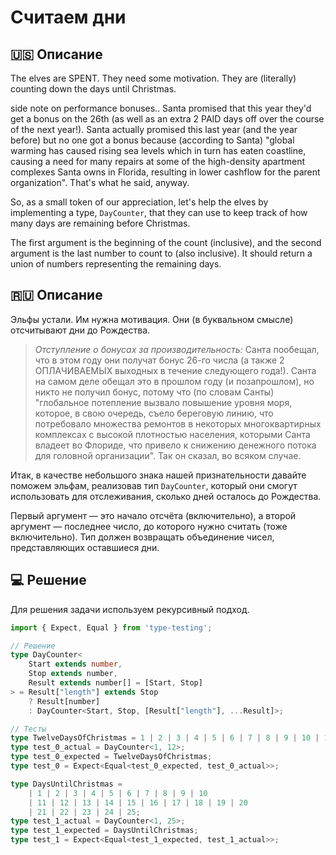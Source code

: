 # Считаем дни

## 🇺🇸 Описание

The elves are SPENT. They need some motivation. They are (literally) counting down the days until Christmas.

side note on performance bonuses.. Santa promised that this year they'd get a bonus on the 26th
(as well as an extra 2 PAID days off over the course of the next year!). Santa actually promised this last year
(and the year before) but no one got a bonus because (according to Santa) "global warming has caused rising sea
levels which in turn has eaten coastline, causing a need for many repairs at some of the high-density apartment
complexes Santa owns in Florida, resulting in lower cashflow for the parent organization". That's what he said, anyway.

So, as a small token of our appreciation, let's help the elves by implementing a type, `DayCounter`, that they can
use to keep track of how many days are remaining before Christmas.

The first argument is the beginning of the count (inclusive), and the second argument is the last number to count
to (also inclusive). It should return a union of numbers representing the remaining days.

## 🇷🇺 Описание

Эльфы устали. Им нужна мотивация. Они (в буквальном смысле) отсчитывают дни до Рождества.

> _Отступление о бонусах за производительность:_ Санта пообещал, что в этом году они получат бонус 26-го числа
> (а также 2 ОПЛАЧИВАЕМЫХ выходных в течение следующего года!). Санта на самом деле обещал это в прошлом году
> (и позапрошлом), но никто не получил бонус, потому что (по словам Санты) "глобальное потепление вызвало повышение
> уровня моря, которое, в свою очередь, съело береговую линию, что потребовало множества ремонтов в некоторых
> многоквартирных комплексах с высокой плотностью населения, которыми Санта владеет во Флориде, что привело к снижению
> денежного потока для головной организации". Так он сказал, во всяком случае.

Итак, в качестве небольшого знака нашей признательности давайте поможем эльфам, реализовав тип `DayCounter`,
который они смогут использовать для отслеживания, сколько дней осталось до Рождества.

Первый аргумент — это начало отсчёта (включительно), а второй аргумент — последнее число, до которого нужно
считать (тоже включительно). Тип должен возвращать объединение чисел, представляющих оставшиеся дни.

## 💻 Решение

Для решения задачи используем рекурсивный подход.

```typescript
import { Expect, Equal } from 'type-testing';

// Решение
type DayCounter<
    Start extends number,
    Stop extends number,
    Result extends number[] = [Start, Stop]
> = Result["length"] extends Stop
    ? Result[number]
    : DayCounter<Start, Stop, [Result["length"], ...Result]>;

// Тесты
type TwelveDaysOfChristmas = 1 | 2 | 3 | 4 | 5 | 6 | 7 | 8 | 9 | 10 | 11 | 12;
type test_0_actual = DayCounter<1, 12>;
type test_0_expected = TwelveDaysOfChristmas;
type test_0 = Expect<Equal<test_0_expected, test_0_actual>>;

type DaysUntilChristmas =
    | 1 | 2 | 3 | 4 | 5 | 6 | 7 | 8 | 9 | 10
    | 11 | 12 | 13 | 14 | 15 | 16 | 17 | 18 | 19 | 20
    | 21 | 22 | 23 | 24 | 25;
type test_1_actual = DayCounter<1, 25>;
type test_1_expected = DaysUntilChristmas;
type test_1 = Expect<Equal<test_1_expected, test_1_actual>>;
```